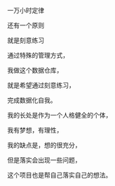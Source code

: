 ﻿一万小时定律

还有一个原则

就是刻意练习

通过特殊的管理方式，

我做这个数据仓库，

就是希望通过刻意练习，

完成数据化自我。

我的长处是作为一个人格健全的个体，

我有梦想，有理性，

我的缺点是，想的很充分，

但是落实会出现一些问题，

这个项目也是帮自己落实自己的想法。